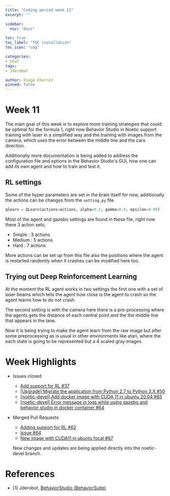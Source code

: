 ```yaml
---
title: "Coding period week 11"
excerpt: ""

sidebar:
  nav: "docs"

toc: true
toc_label: "TOC installation"
toc_icon: "cog"

categories:
- GSoC
tags:
- Jderobot

author: Diego Charrez
pinned: false
---
```


# Week 11

The main goal of this week is to explore more training strategies that could be optimal for the formula 1, right now Behavior Studio in Noetic support training with laser in a simplified way and the training with images from the camera, which uses the error between the middle line and the cars direction.

Additionally more documentation is being added to address the configuration file and options in the Behavior Studio's GUI, how one can add its own agent and how to train and test it.

## RL settings

Some of the hyper parameters are set in the brain itself for now, additionally the actions can be changes from the `setting.py` file. 

```python
qlearn = QLearn(actions=actions, alpha=0.2, gamma=0.9, epsilon=0.99)
```

Most of the agent and gazebo settings are found in these file, right now there 3 action sets;

  - Simple : 3 actions
  - Medium : 5 actions
  - Hard : 7 actions

More actions can be set up from this file also the positions where the agent is restarted randomly when it crashes can be modified here too.

## Trying out Deep Reinforcement Learning

At the moment the RL agent works in two settings the first one with a set of laser beams which tells the agent how close is the agent to crash so the agent learns how to do not crash.

The second setting is with the camera here there is a pre-processing where the agents gets the distance of each central point and the the middle line that appears in the lane.

Now it is being trying to make the agent learn from the raw image but after some preprocessing as is usual in other environments like atari, where the each state is going to be represented but a 4 scaled gray images.

# Week Highlights

- Issues closed

    - [Add support for RL #37](https://github.com/JdeRobot/BehaviorStudio/issues/37)
    - [[Upgrade] Migrate the application from Python 2.7 to Python 3.X #50](https://github.com/JdeRobot/BehaviorStudio/issues/50)
    - [[noetic-devel] Add docker image with CUDA 11 in ubuntu 20.04 #65](https://github.com/JdeRobot/BehaviorStudio/issues/65)
    - [[noetic-devel] Error message in logs while using gazebo and behavior studio in docker container #64](https://github.com/JdeRobot/BehaviorStudio/issues/64)

- Merged Pull Requests

    - [Adding support for RL #62](https://github.com/JdeRobot/BehaviorStudio/pull/62)
    - [Issue #64](https://github.com/JdeRobot/BehaviorStudio/pull/66)
    - [New image with CUDA11 in ubuntu focal #67](https://github.com/JdeRobot/BehaviorStudio/pull/67)

    New changes and updates are being applied directly into the noetic-devel branch.

# References

* [1] Jderobot, [BehaviorStudio (BehaviorSuite)](https://github.com/JdeRobot/BehaviorStudio/tree/reboot)
